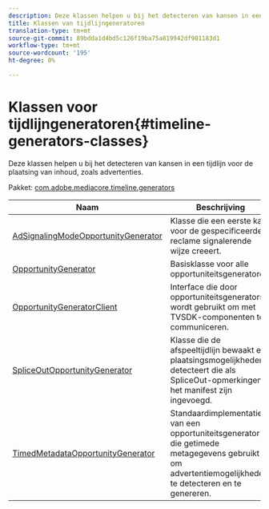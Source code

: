 ```yaml
---
description: Deze klassen helpen u bij het detecteren van kansen in een tijdlijn voor de plaatsing van inhoud, zoals advertenties.
title: Klassen van tijdlijngeneratoren
translation-type: tm+mt
source-git-commit: 89bdda1d4bd5c126f19ba75a819942df901183d1
workflow-type: tm+mt
source-wordcount: '195'
ht-degree: 0%

---
```



# Klassen voor tijdlijngeneratoren{#timeline-generators-classes}

Deze klassen helpen u bij het detecteren van kansen in een tijdlijn voor de plaatsing van inhoud, zoals advertenties.

Pakket: [com.adobe.mediacore.timeline.generators](https://help.adobe.com/en_US/primetime/api/psdk/asdoc-dhls_1.4/com/adobe/mediacore/timeline/generators/package-detail.html)

| Naam | Beschrijving |
|---|---|
| [AdSignalingModeOpportunityGenerator](https://help.adobe.com/en_US/primetime/api/psdk/asdoc-dhls_1.4/com/adobe/mediacore/timeline/generators/AdSignalingModeOpportunityGenerator.html) | Klasse die een eerste kans voor de gespecificeerde reclame signalerende wijze creeert. |
| [OpportunityGenerator](https://help.adobe.com/en_US/primetime/api/psdk/asdoc-dhls_1.4/com/adobe/mediacore/timeline/generators/OpportunityGenerator.html) | Basisklasse voor alle opportuniteitsgeneratoren. |
| [OpportunityGeneratorClient](https://help.adobe.com/en_US/primetime/api/psdk/asdoc-dhls_1.4/com/adobe/mediacore/timeline/generators/OpportunityGeneratorClient.html) | Interface die door opportuniteitsgenerators wordt gebruikt om met TVSDK-componenten te communiceren. |
| [SpliceOutOpportunityGenerator](https://help.adobe.com/en_US/primetime/api/psdk/asdoc-dhls_1.4/com/adobe/mediacore/timeline/generators/SpliceOutOpportunityGenerator.html) | Klasse die de afspeeltijdlijn bewaakt en plaatsingsmogelijkheden detecteert die als SpliceOut-opmerkingen in het manifest zijn ingevoegd. |
| [TimedMetadataOpportunityGenerator](https://help.adobe.com/en_US/primetime/api/psdk/asdoc-dhls_1.4/com/adobe/mediacore/timeline/generators/TimedMetadataOpportunityGenerator.html) | Standaardimplementatie van een opportuniteitsgenerator die getimede metagegevens gebruikt om advertentiemogelijkheden te detecteren en te genereren. |